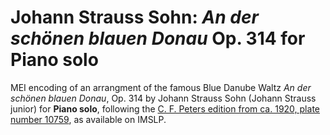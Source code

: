 # Johann Strauss Sohn: *An der schönen blauen Donau* Op. 314 for Piano solo

MEI encoding of an arrangment of the famous Blue Danube Waltz *An der schönen blauen Donau*, Op. 314 by Johann Strauss Sohn (Johann Strauss junior) for **Piano solo**, following the [C. F. Peters edition from ca. 1920, plate number 10759](https://imslp.org/wiki/Special:ReverseLookup/77157), as available on IMSLP.
